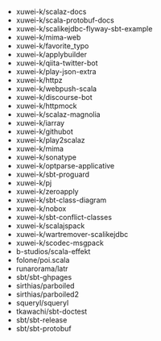 - xuwei-k/scalaz-docs
- xuwei-k/scala-protobuf-docs
- xuwei-k/scalikejdbc-flyway-sbt-example
- xuwei-k/mima-web
- xuwei-k/favorite_typo
- xuwei-k/applybuilder
- xuwei-k/qiita-twitter-bot
- xuwei-k/play-json-extra
- xuwei-k/httpz
- xuwei-k/webpush-scala
- xuwei-k/discourse-bot
- xuwei-k/httpmock
- xuwei-k/scalaz-magnolia
- xuwei-k/iarray
- xuwei-k/githubot
- xuwei-k/play2scalaz
- xuwei-k/mima
- xuwei-k/sonatype
- xuwei-k/optparse-applicative
- xuwei-k/sbt-proguard
- xuwei-k/pj
- xuwei-k/zeroapply
- xuwei-k/sbt-class-diagram
- xuwei-k/nobox
- xuwei-k/sbt-conflict-classes
- xuwei-k/scalajspack
- xuwei-k/wartremover-scalikejdbc
- xuwei-k/scodec-msgpack
- b-studios/scala-effekt
- folone/poi.scala
- runarorama/latr
- sbt/sbt-ghpages
- sirthias/parboiled
- sirthias/parboiled2
- squeryl/squeryl
- tkawachi/sbt-doctest
- sbt/sbt-release
- sbt/sbt-protobuf
